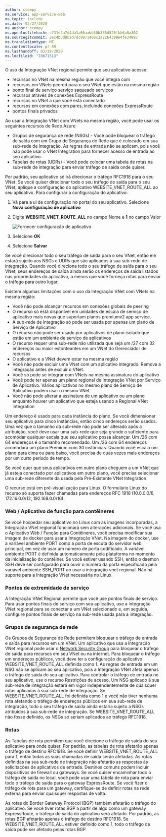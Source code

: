 ```yaml
---
author: ccompy
ms.service: app-service-web
ms.topic: include
ms.date: 02/27/2020
ms.author: ccompy
ms.openlocfilehash: c731e2a7d4da1a66aabb50b335d526fbb6a0a302
ms.sourcegitcommit: 2ec4b3d0bad7dc0071400c2a2264399e4fe34897
ms.translationtype: MT
ms.contentlocale: pt-BR
ms.lasthandoff: 03/28/2020
ms.locfileid: "78671513"
---
```

O uso da Integração VNet regional permite que seu aplicativo acesse:

* recursos no VNet na mesma região que você integra com 
* recursos em VNets peered para o seu VNet que estão na mesma região
* ponto final de serviço serviço saqueado serviços
* recursos através de conexões ExpressRoute
* recursos no VNet a que você está conectado
* recursos em conexões com pares, incluindo conexões ExpressRoute
* pontos finais privados 

Ao usar a Integração VNet com VNets na mesma região, você pode usar os seguintes recursos de Rede Azure:

* Grupos de segurança de rede (NSGs) - Você pode bloquear o tráfego de saída com um Grupo de Segurança de Rede que é colocado em sua sub-rede de integração. As regras de entrada não se aplicam, pois você não pode usar o VNet Integration para fornecer acesso de entrada ao seu aplicativo.
* Tabelas de rotas (UDRs) - Você pode colocar uma tabela de rotas na sub-rede de integração para enviar tráfego de saída onde quiser. 

Por padrão, seu aplicativo só irá direcionar o tráfego RFC1918 para o seu VNet. Se você quiser direcionar todo o seu tráfego de saída para o seu VNet, aplique a configuração do aplicativo WEBSITE_VNET_ROUTE_ALL ao seu aplicativo. Para configurar a configuração do aplicativo:

1. Vá para a ui de configuração no portal do seu aplicativo. Selecione **Nova configuração de aplicativo**
1. Digite **WEBSITE_VNET_ROUTE_ALL** no campo Nome e **1** no campo Valor

   ![Fornecer configuração de aplicativo][4]

1. Selecione **OK**
1. Selecione **Salvar**

Se você direcionar todo o seu tráfego de saída para o seu VNet, então ele estará sujeito aos NSGs e UDRs que são aplicados à sua sub-rede de integração. Quando você direciona todo o seu tráfego de saída para o seu VNet, seus endereços de saída ainda serão os endereços de saída listados nas propriedades do aplicativo, a menos que você forneça rotas para enviar o tráfego para outro lugar. 

Existem algumas limitações com o uso da Integração VNet com VNets na mesma região:

* Você não pode alcançar recursos em conexões globais de peering
* O recurso só está disponível em unidades de escala de serviço de aplicativo mais novas que suportam planos premiumv2 app service.
* A sub-rede de integração só pode ser usada por apenas um plano de Serviço de Aplicativo
* O recurso não pode ser usado por aplicativos de plano isolado que estão em um ambiente de serviço de aplicativos
* O recurso requer uma sub-rede não utilizada que seja um /27 com 32 endereços ou maior estonteantes em um VNet do Gerenciador de recursos
* O aplicativo e a VNet devem estar na mesma região
* Você não pode excluir uma VNet com um aplicativo integrado. Remova a integração antes de excluir o VNet. 
* Você só pode se integrar com VNets na mesma assinatura do aplicativo
* Você pode ter apenas um plano regional de Integração VNet por Serviço de Aplicativo. Vários aplicativos no mesmo plano de Serviço de Aplicativo podem usar o mesmo VNet. 
* Você não pode alterar a assinatura de um aplicativo ou um plano enquanto houver um aplicativo que esteja usando a Regional VNet Integration

Um endereço é usado para cada instância do plano. Se você dimensionar seu aplicativo para cinco instâncias, então cinco endereços serão usados. Uma vez que o tamanho da sub-rede não pode ser alterado após a atribuição, você deve usar uma sub-rede que seja grande o suficiente para acomodar qualquer escala que seu aplicativo possa alcançar. Um /26 com 64 endereços é o tamanho recomendado. Um /26 com 64 endereços acomodará um plano Premium com 30 instâncias. Quando você escala um plano para cima ou para baixo, você precisa de duas vezes mais endereços por um curto período de tempo. 

Se você quer que seus aplicativos em outro plano cheguem a um VNet que já esteja conectado por aplicativos em outro plano, você precisa selecionar uma sub-rede diferente da usada pela Pré-Existente VNet Integration.  

O recurso está em pré-visualização para Linux. O formulário Linux do recurso só suporta fazer chamadas para endereços RFC 1918 (10.0.0.0/8, 172.16.0.0/12, 192.168.0.0/16).

### <a name="web--function-app-for-containers"></a>Web / Aplicativo de função para contêineres

Se você hospedar seu aplicativo no Linux com as imagens incorporadas, a Integração VNet regional funcionará sem alterações adicionais. Se você usa o Aplicativo Web / Função para Contêineres, você precisa modificar sua imagem de docker para usar a Integração VNet. Na imagem do docker, use a variável ambiente PORT como a porta de escuta do servidor web principal, em vez de usar um número de porta codificado. A variável ambiente PORT é definida automaticamente pela plataforma no momento da inicialização do contêiner. Se você estiver usando SSH, então o daemon SSH deve ser configurado para ouvir o número da porta especificado pela variável ambiente SSH_PORT ao usar a integração vnet regional.  Não há suporte para a Integração VNet necessária no Linux. 

### <a name="service-endpoints"></a>Pontos de extremidade de serviço

A Integração VNet Regional permite que você use pontos finais de serviço.  Para usar pontos finais de serviço com seu aplicativo, use a Integração VNet regional para se conectar a um VNet selecionado e, em seguida, configure pontos finais de serviço na sub-rede usada para a integração. 

### <a name="network-security-groups"></a>Grupos de segurança de rede

Os Grupos de Segurança de Rede permitem bloquear o tráfego de entrada e saída para recursos em um VNet. Um aplicativo que usa a Integração VNet regional pode usar o [Network Security Group][VNETnsg] para bloquear o tráfego de saída para recursos em seu VNet ou na internet. Para bloquear o tráfego em endereços públicos, você deve ter a configuração do aplicativo WEBSITE_VNET_ROUTE_ALL definida como 1. As regras de entrada em um NSG não se aplicam ao seu aplicativo, pois a Integração VNet afeta apenas o tráfego de saída do seu aplicativo. Para controlar o tráfego de entrada no seu aplicativo, use o recurso Restrições de acesso. Um NSG aplicado à sua sub-rede de integração estará em vigor independentemente de quaisquer rotas aplicadas à sua sub-rede de integração. Se WEBSITE_VNET_ROUTE_ALL foi definida como 1 e você não tiver nenhuma rota afetando o tráfego de endereços públicos em sua sub-rede de integração, todo o seu tráfego de saída ainda estaria sujeito a NSGs atribuídos à sua sub-rede de integração. Se WEBSITE_VNET_ROUTE_ALL não fosse definido, os NSGs só seriam aplicados ao tráfego RFC1918.

### <a name="routes"></a>Rotas

As Tabelas de rota permitem que você direcione o tráfego de saída do seu aplicativo para onde quiser. Por padrão, as tabelas de rota afetarão apenas o tráfego de destino RFC1918.  Se você definir WEBSITE_VNET_ROUTE_ALL para 1, então todas as suas chamadas de saída serão afetadas. As rotas definidas na sua sub-rede de integração não afetarão as respostas às solicitações de aplicativos de entrada. Destinos comuns podem incluir dispositivos de firewall ou gateways. Se você quiser encaminhar todo o tráfego de saída no local, você pode usar uma tabela de rota para enviar todo o tráfego de saída para o gateway ExpressRoute. Se você fizer o tráfego de rota para um gateway, certifique-se de definir rotas na rede externa para enviar quaisquer respostas de volta.

As rotas do Border Gateway Protocol (BGP) também afetarão o tráfego do aplicativo. Se você tiver rotas BGP a partir de algo como um gateway ExpressRoute, o tráfego de saída do aplicativo será afetado. Por padrão, as rotas BGP afetarão apenas o tráfego de destino RFC1918. Se WEBSITE_VNET_ROUTE_ALL estiver definido como 1, todo o tráfego de saída pode ser afetado pelas rotas BGP. 


<!--Image references-->
[4]: ../includes/media/web-sites-integrate-with-vnet/vnetint-appsetting.png

<!--Links-->
[VNETnsg]: https://docs.microsoft.com/azure/virtual-network/security-overview/